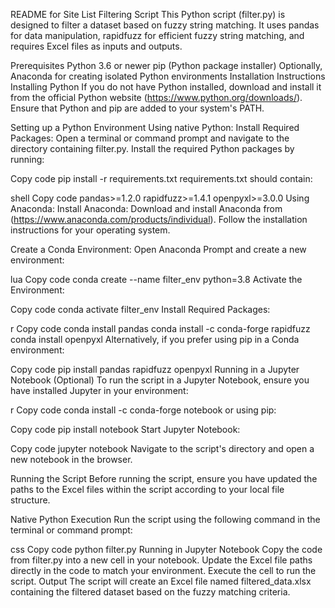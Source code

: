 README for Site List Filtering Script
This Python script (filter.py) is designed to filter a dataset based on fuzzy string matching. It uses pandas for data manipulation, rapidfuzz for efficient fuzzy string matching, and requires Excel files as inputs and outputs.

Prerequisites
Python 3.6 or newer
pip (Python package installer)
Optionally, Anaconda for creating isolated Python environments
Installation Instructions
Installing Python
If you do not have Python installed, download and install it from the official Python website (https://www.python.org/downloads/). Ensure that Python and pip are added to your system's PATH.

Setting up a Python Environment
Using native Python:
Install Required Packages: Open a terminal or command prompt and navigate to the directory containing filter.py. Install the required Python packages by running:

Copy code
pip install -r requirements.txt
requirements.txt should contain:

shell
Copy code
pandas>=1.2.0
rapidfuzz>=1.4.1
openpyxl>=3.0.0
Using Anaconda:
Install Anaconda: Download and install Anaconda from (https://www.anaconda.com/products/individual). Follow the installation instructions for your operating system.

Create a Conda Environment: Open Anaconda Prompt and create a new environment:

lua
Copy code
conda create --name filter_env python=3.8
Activate the Environment:

Copy code
conda activate filter_env
Install Required Packages:

r
Copy code
conda install pandas
conda install -c conda-forge rapidfuzz
conda install openpyxl
Alternatively, if you prefer using pip in a Conda environment:

Copy code
pip install pandas rapidfuzz openpyxl
Running in a Jupyter Notebook (Optional)
To run the script in a Jupyter Notebook, ensure you have installed Jupyter in your environment:

r
Copy code
conda install -c conda-forge notebook
or using pip:

Copy code
pip install notebook
Start Jupyter Notebook:

Copy code
jupyter notebook
Navigate to the script's directory and open a new notebook in the browser.

Running the Script
Before running the script, ensure you have updated the paths to the Excel files within the script according to your local file structure.

Native Python Execution
Run the script using the following command in the terminal or command prompt:

css
Copy code
python filter.py
Running in Jupyter Notebook
Copy the code from filter.py into a new cell in your notebook.
Update the Excel file paths directly in the code to match your environment.
Execute the cell to run the script.
Output
The script will create an Excel file named filtered_data.xlsx containing the filtered dataset based on the fuzzy matching criteria.

